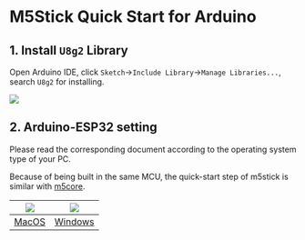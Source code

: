 # M5Stick Quick Start for Arduino

## 1. Install `U8g2` Library

Open Arduino IDE, click `Sketch`->`Include Library`->`Manage Libraries...`, search `U8g2` for installing.

<img src="assets/img/getting_started_pics/m5stack_core/get_started_with_m5stick/install_u8g2.png">

## 2. Arduino-ESP32 setting

Please read the corresponding document according to the operating system type of your PC. 

Because of being built in the same MCU, the quick-start step of m5stick is similar with [m5core]([M5Core](en/quick_start/m5core/m5stack_core_quick_start)).

<img src="assets/img/macos-logo.png"> | <img src="assets/img/windows-logo.png">
---|---
[MacOS](en/quick_start/m5core/m5stack_core_get_started_Arduino_MacOS) | [Windows](en/quick_start/m5core/m5stack_core_get_started_Arduino_Windows)
